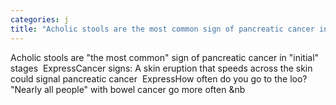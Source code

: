 ```yaml
---
categories: j
title: "Acholic stools are the most common sign of pancreatic cancer in initial stages  Express"
---
```

Acholic stools are "the most common" sign of pancreatic cancer in "initial" stages&nbsp;&nbsp;ExpressCancer signs: A skin eruption that speeds across the skin could signal pancreatic cancer&nbsp;&nbsp;ExpressHow often do you go to the loo? "Nearly all people" with bowel cancer go more often&nbsp;&nb